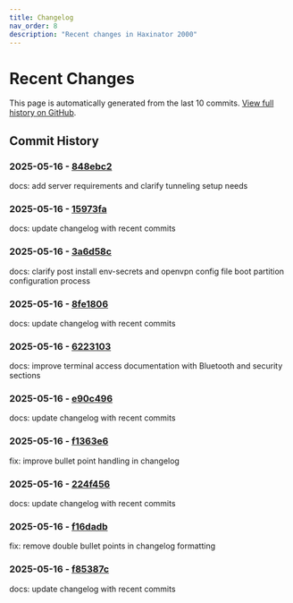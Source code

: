 ```yaml
---
title: Changelog
nav_order: 8
description: "Recent changes in Haxinator 2000"
---
```


# Recent Changes

This page is automatically generated from the last 10 commits. 
[View full history on GitHub](https://github.com/morehax/haxinator/commits/main).

## Commit History

### 2025-05-16 - [848ebc2](https://github.com/morehax/haxinator/commit/848ebc2167263eff1af15d4188f60edfde756e2b)

docs: add server requirements and clarify tunneling setup needs


### 2025-05-16 - [15973fa](https://github.com/morehax/haxinator/commit/15973faa69aee5f9b08703cdaa2c84d762602132)

docs: update changelog with recent commits


### 2025-05-16 - [3a6d58c](https://github.com/morehax/haxinator/commit/3a6d58c80697752246220c2a2097e60e10da36e2)

docs: clarify post install env-secrets and openvpn config file boot partition configuration process


### 2025-05-16 - [8fe1806](https://github.com/morehax/haxinator/commit/8fe180658f2825b83bda7aebb10ac6ba229227b7)

docs: update changelog with recent commits


### 2025-05-16 - [6223103](https://github.com/morehax/haxinator/commit/622310391f956197cfe70d0d4c70cd6abca35ad5)

docs: improve terminal access documentation with Bluetooth and security sections


### 2025-05-16 - [e90c496](https://github.com/morehax/haxinator/commit/e90c496b8a33620538e2b1b11641f4952c553899)

docs: update changelog with recent commits


### 2025-05-16 - [f1363e6](https://github.com/morehax/haxinator/commit/f1363e6df507e2b1c912640846a16248275399de)

fix: improve bullet point handling in changelog


### 2025-05-16 - [224f456](https://github.com/morehax/haxinator/commit/224f45627a4c9c90e14d682927cde546ffd2afd0)

docs: update changelog with recent commits


### 2025-05-16 - [f16dadb](https://github.com/morehax/haxinator/commit/f16dadb0a00f4648462928b450ed4b10d463bea4)

fix: remove double bullet points in changelog formatting


### 2025-05-16 - [f85387c](https://github.com/morehax/haxinator/commit/f85387c490bb289a26367cfa241327bd8a7f7350)

docs: update changelog with recent commits


